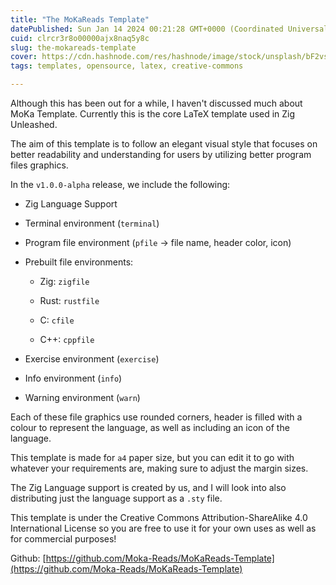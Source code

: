 ```yaml
---
title: "The MoKaReads Template"
datePublished: Sun Jan 14 2024 00:21:28 GMT+0000 (Coordinated Universal Time)
cuid: clrcr3r8o00000ajx8naq5y8c
slug: the-mokareads-template
cover: https://cdn.hashnode.com/res/hashnode/image/stock/unsplash/bF2vsubyHcQ/upload/1f998c46469ad94af33c505739a4bf9d.jpeg
tags: templates, opensource, latex, creative-commons

---
```


Although this has been out for a while, I haven't discussed much about MoKa Template. Currently this is the core LaTeX template used in Zig Unleashed.

The aim of this template is to follow an elegant visual style that focuses on better readability and understanding for users by utilizing better program files graphics.

In the `v1.0.0-alpha` release, we include the following:

* Zig Language Support
    
* Terminal environment (`terminal`)
    
* Program file environment (`pfile` -&gt; file name, header color, icon)
    
* Prebuilt file environments:
    
    * Zig: `zigfile`
        
    * Rust: `rustfile`
        
    * C: `cfile`
        
    * C++: `cppfile`
        
* Exercise environment (`exercise`)
    
* Info environment (`info`)
    
* Warning environment (`warn`)
    

Each of these file graphics use rounded corners, header is filled with a colour to represent the language, as well as including an icon of the language.

This template is made for `a4` paper size, but you can edit it to go with whatever your requirements are, making sure to adjust the margin sizes.

The Zig Language support is created by us, and I will look into also distributing just the language support as a `.sty` file.

This template is under the Creative Commons Attribution-ShareAlike 4.0 International License so you are free to use it for your own uses as well as for commercial purposes!

Github: [https://github.com/Moka-Reads/MoKaReads-Template](https://github.com/Moka-Reads/MoKaReads-Template)